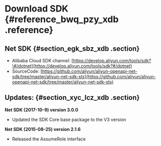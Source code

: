 # Download SDK {#reference_bwq_pzy_xdb .reference}

## Net SDK {#section_egk_sbz_xdb .section}

-   Alibaba Cloud SDK channel: [https://develop.aliyun.com/tools/sdk?\#/dotnet](https://develop.aliyun.com/tools/sdk?#/dotnet)
-   SourceCode: [https://github.com/aliyun/aliyun-openapi-net-sdk/tree/master/aliyun-net-sdk-sts](https://github.com/aliyun/aliyun-openapi-net-sdk/tree/master/aliyun-net-sdk-sts)

## Updates: {#section_xyc_lcz_xdb .section}

**Net SDK \(2017-10-9\) version 3.0.0**

-   Updated the SDK Core base package to the V3 version

**Net SDK \(2015-08-25\) version 2.1.6**

-   Released the AssumeRole interface

